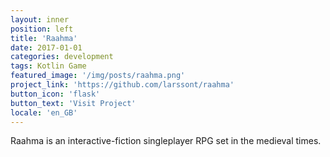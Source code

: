 ```yaml
---
layout: inner
position: left
title: 'Raahma'
date: 2017-01-01
categories: development
tags: Kotlin Game
featured_image: '/img/posts/raahma.png'
project_link: 'https://github.com/larssont/raahma'
button_icon: 'flask'
button_text: 'Visit Project'
locale: 'en_GB'
---
```

Raahma is an interactive-fiction singleplayer RPG set in the medieval times. 
